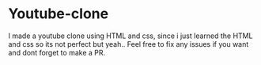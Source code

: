 # Youtube-clone
I made a youtube clone using HTML and css, since i just learned the HTML and css so its not perfect but yeah..
Feel free to fix any issues if you want and dont forget to make a PR.
